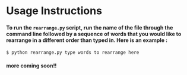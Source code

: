 # Usage Instructions


#### To run the `rearrange.py` script, run the name of the file through the command line followed by a sequence of words that you would like to rearrange in a different order than typed in. Here is an example :
`$ python rearrange.py type words to rearrange here`


#### more coming soon!!


